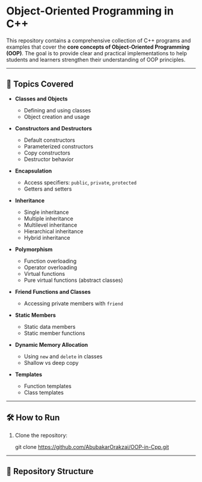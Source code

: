 # Object-Oriented Programming in C++

This repository contains a comprehensive collection of C++ programs and examples that cover the **core concepts of Object-Oriented Programming (OOP)**. The goal is to provide clear and practical implementations to help students and learners strengthen their understanding of OOP principles.

---

## 🚀 Topics Covered

- **Classes and Objects**
  - Defining and using classes
  - Object creation and usage

- **Constructors and Destructors**
  - Default constructors
  - Parameterized constructors
  - Copy constructors
  - Destructor behavior

- **Encapsulation**
  - Access specifiers: `public`, `private`, `protected`
  - Getters and setters

- **Inheritance**
  - Single inheritance
  - Multiple inheritance
  - Multilevel inheritance
  - Hierarchical inheritance
  - Hybrid inheritance

- **Polymorphism**
  - Function overloading
  - Operator overloading
  - Virtual functions
  - Pure virtual functions (abstract classes)

- **Friend Functions and Classes**
  - Accessing private members with `friend`

- **Static Members**
  - Static data members
  - Static member functions

- **Dynamic Memory Allocation**
  - Using `new` and `delete` in classes
  - Shallow vs deep copy

- **Templates**
  - Function templates
  - Class templates

---

## 🛠️ How to Run

1. Clone the repository:
   
   git clone https://github.com/AbubakarOrakzai/OOP-in-Cpp.git

---

## 📂 Repository Structure

